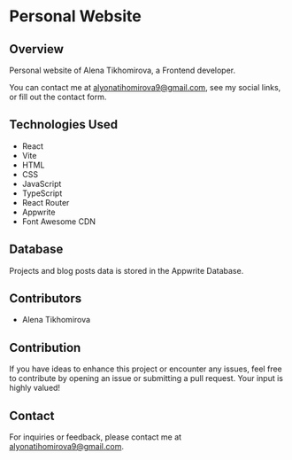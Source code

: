 # Personal Website

## Overview

Personal website of Alena Tikhomirova, a Frontend developer.

You can contact me at alyonatihomirova9@gmail.com, see my social links, or fill out the contact form.

<!-- ## Features

- **Feature:** description.

## Usage

1. Usage. -->

## Technologies Used

- React
- Vite
- HTML
- CSS
- JavaScript
- TypeScript
- React Router
- Appwrite
- Font Awesome CDN

## Database

Projects and blog posts data is stored in the Appwrite Database.

## Contributors

- Alena Tikhomirova

## Contribution

If you have ideas to enhance this project or encounter any issues, feel free to contribute by opening an issue or submitting a pull request. Your input is highly valued!

## Contact

For inquiries or feedback, please contact me at alyonatihomirova9@gmail.com.

<!-- ## Acknowledgments

Acknowledgments. -->
